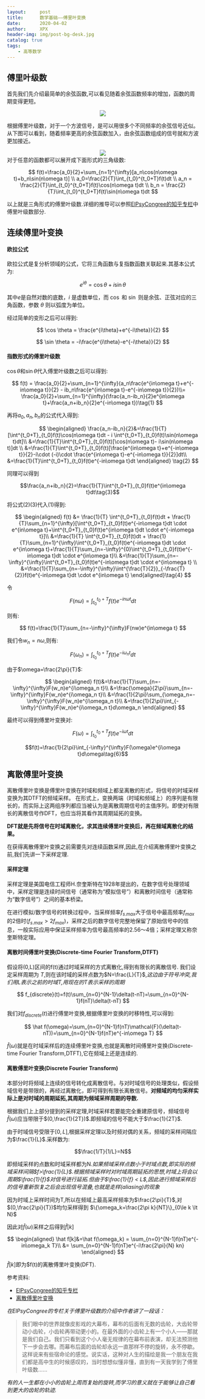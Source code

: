```yaml
---
layout:     post
title:      数学基础——傅里叶变换
date:       2020-04-02
author:     XPX
header-img: img/post-bg-desk.jpg
catalog: true
tags:
    - 高等数学
---
```


## 傅里叶级数
首先我们先介绍最简单的余弦函数,可以看见随着余弦函数频率的增加，函数的周期变得更短。
<center>
    <img
    src="https://raw.githubusercontent.com/xjxpx/xjxpx.github.io/master/img/2020/04/rasterization-frequency.png">
</center>

根据傅里叶级数，对于一个方波信号，是可以用很多个不同频率的余弦信号近似。从下图可以看到，随着频率更高的余弦函数加入，由余弦函数组成的信号就和方波更加接近。
<center>
    <img
    src="https://raw.githubusercontent.com/xjxpx/xjxpx.github.io/master/img/2020/04/rasterization-fourier1.gif">
</center>
对于任意的函数都可以展开成下面形式的三角级数:

$$
f(t)=\frac{a_0}{2}+\sum_{n=1}^{\infty}[a_n\cos(n\omega t)+b_n\sin(n\omega t)]  \\
a_0=\frac{2}{T}\int_{t_0}^{t_0+T}f(t)dt \\
a_n = \frac{2}{T}\int_{t_0}^{t_0+T}f(t)\cos(n\omega t)dt \\
b_n = \frac{2}{T}\int_{t_0}^{t_0+T}f(t)\sin(n\omega t)dt  
$$

以上就是三角形式的傅里叶级数.详细的推导可以参照[ElPsyCongree的知乎专栏](https://zhuanlan.zhihu.com/p/41455378)中傅里叶级数部分.

## 连续傅里叶变换

#### 欧拉公式
欧拉公式是复分析领域的公式，它将三角函数与复指数函数关联起来.其基本公式为:

$$e^{i\theta}=\cos \theta+i\sin \theta$$

其中$e$是自然对数的底数，$i$ 是虚数单位，而 $\cos$ 和 $\sin$ 则是余弦、正弦对应的三角函数，参数 $\theta$ 则以弧度为单位。

经过简单的变形之后可以得到:

$$
\cos \theta = \frac{e^{i\theta}+e^{-i\theta}}{2}
$$

$$
\sin \theta = -i\frac{e^{i\theta}-e^{-i\theta}}{2}
$$

#### 指数形式的傅里叶级数
$\cos \theta$和$\sin \theta$代入傅里叶级数之后可以得到:

$$
f(t) = \frac{a_0}{2}+\sum_{n=1}^{\infty}(a_n\frac{e^{in\omega t}+e^{-in\omega t}}{2} - ib_n\frac{e^{in\omega t}-e^{-in\omega t}}{2})\\=
\frac{a_0}{2}+\sum_{n=1}^{\infty}(\frac{a_n-ib_n}{2}e^{in\omega t}+\frac{a_n+ib_n}{2}e^{-in\omega t})\tag{1}
$$

再将$a_0,a_n,b_n$的公式代入得到:


$$
\begin{aligned}
\frac{a_n-ib_n}{2}&=\frac{1}{T}[\int^{t_0+T}_{t_0}f(t)\cos(n\omega t)dt - i \int^{t_0+T}_{t_0}f(t)\sin(n\omega t)dt]\\
&=\frac{1}{T}\int^{t_0+T}_{t_0}f(t)[\cos(n\omega t)- i\sin(n\omega t)]dt \\
&=\frac{1}{T}\int^{t_0+T}_{t_0}f(t)[\frac{e^{in\omega t}+e^{-in\omega t}}{2}-i\cdot (-i)\cdot \frac{e^{in\omega t}-e^{-in\omega t}}{2}]dt\\
&=\frac{1}{T}\int^{t_0+T}_{t_0}f(t)e^{-in\omega t}dt
\end{aligned} \tag{2}
$$

同理可以得到

$$\frac{a_n+ib_n}{2}=\frac{1}{T}\int^{t_0+T}_{t_0}f(t)e^{in\omega t}dt\tag{3}$$

将公式(2)(3)代入(1)得到:

$$
\begin{aligned}
f(t) &= \frac{1}{T} \int^{t_0+T}_{t_0}f(t)dt + \frac{1}{T}\sum_{n=1}^{\infty}[\int^{t_0+T}_{t_0}f(t)e^{-in\omega t}dt \cdot e^{in\omega t}+\int^{t_0+T}_{t_0}f(t)e^{in\omega t}dt \cdot e^{-in\omega t}]\\
&=\frac{1}{T} \int^{t_0+T}_{t_0}f(t)dt + \frac{1}{T}\sum_{n=1}^{\infty}\int^{t_0+T}_{t_0}f(t)e^{-in\omega t}dt \cdot e^{in\omega t}+\frac{1}{T}\sum_{n=-\infty}^{0}\int^{t_0+T}_{t_0}f(t)e^{-in\omega t}dt \cdot e^{in\omega t}\\
&=\frac{1}{T}\sum_{n=-\infty}^{\infty}\int^{t_0+T}_{t_0}f(t)e^{-in\omega t}dt \cdot e^{in\omega t} \\
&=\frac{1}{T}\sum_{n=-\infty}^{\infty}\int^{\frac{T}{2}}_{-\frac{T}{2}}f(t)e^{-in\omega t}dt \cdot e^{in\omega t}
\end{aligned}\tag{4}
$$

令

$$F(n\omega)=\int^{t_0+T}_{t_0}f(t)e^{-in\omega t}dt$$

则有:

$$
f(t)=\frac{1}{T}\sum_{n=-\infty}^{\infty}F(nw)e^{in\omega t}
$$


我们令$w_n=n\omega$,则有:

$$F(\omega_n)=\int^{t_0+T}_{t_0}f(t)e^{-i\omega_n t}dt $$

由于$\omega=\frac{2\pi}{T}$:

$$
\begin{aligned}
f(t)&=\frac{1}{T}\sum_{n=-\infty}^{\infty}F(w_n)e^{i\omega_n t}\\
&=\frac{\omega}{2\pi}\sum_{n=-\infty}^{\infty}F(w_n)e^{i\omega_n t}\\
&=\frac{1}{2\pi}\sum_{\omega_n=-\infty}^{\infty}F(w_n)e^{i\omega_n t}\\
&=\frac{1}{2\pi}\int_{-\infty}^{\infty}F(w_n)e^{i\omega_n t}d\omega_n
\end{aligned}
$$

最终可以得到傅里叶变换对:

$$F(\omega)=\int^{t_0+T}_{t_0}f(t)e^{-i\omega t}dt \tag{5}$$

$$f(t)=\frac{1}{2\pi}\int_{-\infty}^{\infty}F(\omega)e^{i\omega t}d\omega\tag{6}$$

## 离散傅里叶变换

离散傅里叶变换是傅里叶变换在时域和频域上都呈离散的形式，将信号的时域采样变换为其DTFT的频域采样。
在形式上，变换两端（时域和频域上）的序列是有限长的，而实际上这两组序列都应当被认为是离散周期信号的主值序列。即使对有限长的离散信号作DFT，也应当将其看作其周期延拓的变换。

**DFT就是先将信号在时域离散化，求其连续傅里叶变换后，再在频域离散化的结果。**

在获得离散傅里叶变换之前需要先对连续函数采样,因此,在介绍离散傅里叶变换之前,我们先讲一下采样定理.

#### 采样定理

采样定理是美国电信工程师H.奈奎斯特在1928年提出的，在数字信号处理领域中，采样定理是连续时间信号（通常称为“模拟信号”）和离散时间信号（通常称为“数字信号”）之间的基本桥梁。

在进行模拟/数字信号的转换过程中，当采样频率$f_{s.max}$大于信号中最高频率$f_{max}$的2倍时($f_{s.max} > 2f_{max}$)，采样之后的数字信号完整地保留了原始信号中的信息，一般实际应用中保证采样频率为信号最高频率的2.56～4倍；采样定理又称奈奎斯特定理。

#### 离散时间傅里叶变换(Discrete-time Fourier Transform,DTFT)
假设将(0,L)区间的f(t)通过时域采样的方式离散化,得到有限长的离散信号. 我们设定采样周期为 $T$,则在该时域的采样点数为$N=\frac{L}{T}$,*这边由于符号冲突,我们用L表示之前的时域T,用现在的T表示采样的周期*

$$
f_{discrete}(t)=f(t)\sum_{n=0}^{N-1}\delta(t-nT)=\sum_{n=0}^{N-1}f(nT)\delta(t-nT)
$$


我们对$f_{discrete}(t)$进行傅里叶变换,根据傅里叶变换的时移特性,可以得到:

$$
\hat f(\omega)=\sum_{n=0}^{N-1}f(nT)\mathcal{F}(\delta(t-nT))=\sum_{n=0}^{N-1}f(nT)e^{-in\omega T}
$$

$\hat f(\omega)$就是在时域采样后的连续傅里叶变换,也就是离散时间傅里叶变换(Discrete-time Fourier Transform,DTFT),它在频域上还是连续的.

#### 离散傅里叶变换(Discrete Fourier Transform)

本部分时将频域上连续的信号转化成离散信号。与对时域信号的处理类似，假设频域信号是带限的，再经过离散化，即可得到有限长离散信号。**对频域的均匀采样实际上是对时域的周期延拓,其周期为频域采样周期的导数.**

根据我们上上部分提到的采样定理,时域采样若要能完全重建原信号，频域信号$\hat f(\omega)$应当带限于$(0,\frac{1}{2T})$.即频域的信号不能大于$\frac{1}{2T}$.

由于时域信号受限于$[0,L]$,根据采样定理以及时频对偶的关系，频域的采样间隔应为$\frac{1}{L}$.采样数为:

$$\frac{1/T}{1/L}=N$$

即频域采样的点数和时域采样都为N.*如果频域采样点数小于时域点数,即实际的频域采样间隔$f>\frac{1}{L}$.根据频域采样时对时域周期延拓的思想,时域上将会以周期$\frac{1}{f}$对信号进行延拓.但由于$\frac{1}{f} < L$,因此进行频域采样后的信号重新恢复之后会出现信号混叠,也就是走样(aliasing)的现象*

因为时域上采样时间为T,所以在频域上最高采样频率为$\frac{2\pi}{T}$,对$(0,\frac{2\pi}{T})$均匀采样得到
$\{\omega_k=\frac{2\pi k}{NT}\}_{0\le k \lt N}$ 

因此对$\hat f(\omega)$采样之后得到$\hat f[k]$

$$
\begin{aligned}
\hat f[k]&=\hat f(\omega_k) = \sum_{n=0}^{N-1}f(nT)e^{-in\omega_k T}\\
&=  \sum_{n=0}^{N-1}f(nT)e^{-i\frac{2\pi}{N} kn}
\end{aligned}
$$

$\hat f[k]$即为$f(t)的离散傅里叶变换(DFT).



参考资料: 
- [ElPsyCongree的知乎专栏](https://zhuanlan.zhihu.com/p/41455378)
- [离散傅里叶变换](https://zh.wikipedia.org/wiki/%E7%A6%BB%E6%95%A3%E5%82%85%E9%87%8C%E5%8F%B6%E5%8F%98%E6%8D%A2)


*在ElPsyCongree的专栏关于傅里叶级数的介绍中作者讲了一段话：*
>我们眼中的世界就像皮影戏的大幕布，幕布的后面有无数的齿轮，大齿轮带动小齿轮，小齿轮再带动更小的。在最外面的小齿轮上有一个小人——那就是我们自己。我们只看到这个小人毫无规律的在幕布前表演，却无法预测他下一步会去哪。而幕布后面的齿轮却永远一直那样不停的旋转，永不停歇。这样说来有些宿命论的感觉。说实话，这种对人生的描绘是我一个朋友在我们都是高中生的时候感叹的，当时想想似懂非懂，直到有一天我学到了傅里叶级数……

*有的人一生都在小小的齿轮上周而复始的旋转,而学习的意义就在于能够让自己看到更大的齿轮的轨迹.*
